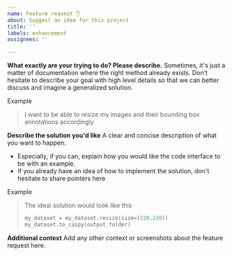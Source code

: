 ```yaml
---
name: Feature request ✋
about: Suggest an idea for this project
title: ''
labels: enhancement
assignees: ''

---
```


**What exactly are your trying to do? Please describe.**
Sometimes, it's just a matter of documentation where the right method already exists. Don't hesitate to describe your goal with high level details so that we can better discuss and imagine a generalized solution.

Example
> I want to be able to resize my images and their bounding box annotations accordingly

**Describe the solution you'd like**
A clear and concise description of what you want to happen.

- Especially, if you can, explain how you would like the code interface to be with an example.
- If you already have an idea of how to implement the solution, don't hesitate to share pointers here

Example
> The ideal solution would look like this
>
> ```python
> my_dataset = my_dataset.resize(size=(220,220))
> my_dataset.to_caipy(output_folder)
> ```

**Additional context**
Add any other context or screenshots about the feature request here.

